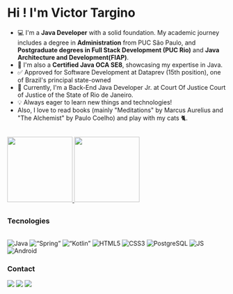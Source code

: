 # Hi ! I'm Victor Targino 

  
- 💻 I'm a **Java Developer** with a solid foundation. My academic journey includes a degree in **Administration** from PUC São Paulo, and **Postgraduate degrees in Full Stack Development (PUC Rio)** and **Java Architecture and Development(FIAP)**.
- 🥇 I'm also a **Certified Java OCA SE8**, showcasing my expertise in Java.
- ✅ Approved for Software Development at Dataprev (15th position), one of Brazil's principal state-owned
- 🚀 Currently, I'm a Back-End Java Developer Jr. at Court Of Justice Court of Justice of the State of Rio de Janeiro.
- 💡 Always eager to learn new things and technologies!
- Also, I love to read books (mainly "Meditations" by Marcus Aurelius and "The Alchemist" by Paulo Coelho) and play with my cats 🐈.

<h2></h2>
  <div>
  <a href="https://github.com/vtarginoo">
  <img height="150em" src="https://github-readme-stats.vercel.app/api?username=thiagomag&amp;show_icons=true&amp;theme=dark&amp;include_all_commits=true&amp;count_private=true">
  <img height="150em" src="https://github-readme-stats.vercel.app/api/top-langs/?username=thiagomag&amp;layout=compact&amp;langs_count=7&amp;theme=dark" >
</a></div>
<h2></h2>

 ### Tecnologies
<div style="display: inline_block"><br>
  <img alt="Java" src="https://img.shields.io/badge/Java-ED8B00?style=for-the-badge&logo=java&logoColor=white">
  <img alt=“Spring” src="https://img.shields.io/badge/Spring-6DB33F?style=for-the-badge&logo=spring&logoColor=white">
  <img alt=“Kotlin” src="https://img.shields.io/badge/Kotlin-0095D5?&style=for-the-badge&logo=kotlin&logoColor=white">
  <img alt="HTML5" src="https://img.shields.io/badge/HTML5-E34F26?style=for-the-badge&logo=html5&logoColor=white">
  <img alt="CSS3" src="https://img.shields.io/badge/CSS3-1572B6?style=for-the-badge&logo=css3&logoColor=white">
  <img alt="PostgreSQL" src="https://img.shields.io/badge/PostgreSQL-316192?style=for-the-badge&logo=postgresql&logoColor=white">
  <img alt="JS" src="https://img.shields.io/badge/JavaScript-F7DF1E?style=for-the-badge&logo=javascript&logoColor=black">
  <img alt="Android" src="https://img.shields.io/badge/Android-3DDC84?style=for-the-badge&logo=android&logoColor=white">
</div>

  ### Contact
  <a href="https://www.linkedin.com/in/thiagomagdalena/" target="_blank"><img src="https://img.shields.io/badge/-LinkedIn-%230077B5?style=for-the-badge&amp;logo=linkedin&amp;logoColor=white" target="_blank"></a>
   <a href="http://api.whatsapp.com/send?phone=5524992713672" target="_blank"><img src="https://img.shields.io/badge/WhatsApp-25D366?style=for-the-badge&logo=whatsapp&logoColor=white" target="_blank"></a> 
  <a href = "mailto:thiagomagdalena@gmail.com"><img src="https://img.shields.io/badge/-Gmail-%23333?style=for-the-badge&logo=gmail&logoColor=white" target="_blank"></a>
